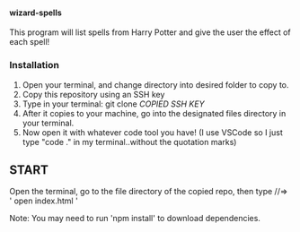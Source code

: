 #### wizard-spells
This program will list spells from Harry Potter and give the user the effect of each spell!

### Installation
1. Open your terminal, and change directory into desired folder to copy to.
2. Copy this repository using an SSH key
3. Type in your terminal: git clone *COPIED SSH KEY*
4. After it copies to your machine, go into the designated files directory in your terminal.
5. Now open it with whatever code tool you have!
(I use VSCode so I just type "code ." in my terminal..without the quotation marks)

## START
Open the terminal, go to the file directory of the copied repo, then type //=>     
' open index.html '  

Note: You may need to run 'npm install' to download dependencies.
